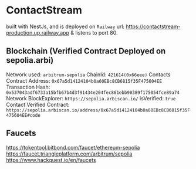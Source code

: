 # ContactStream

built with NestJs, and is deployed on `Railway`
url: https://contactstream-production.up.railway.app
& listens to port 80.

## Blockchain (Verified Contract Deployed on sepolia.arbi)

Network used: `arbitrum-sepolia`
ChainId: `421614(0x66eee)`
Contacts Contract Address: `0x67a5d14124104b0a60EBc8CB6815f35F475604EE`
Transaction Hash: `0x537043adf6733a15bfb67b4d3f91434e204fec861ebb90389f175054fce89a74`
Network BlockExplorer: `https://sepolia.arbiscan.io/`
isVerified: `true`
Contact Verified Contract: `https://sepolia.arbiscan.io/address/0x67a5d14124104b0a60EBc8CB6815f35F475604EE#code`

## Faucets

https://tokentool.bitbond.com/faucet/ethereum-sepolia
https://faucet.triangleplatform.com/arbitrum/sepolia
https://www.hackquest.io/en/faucets
